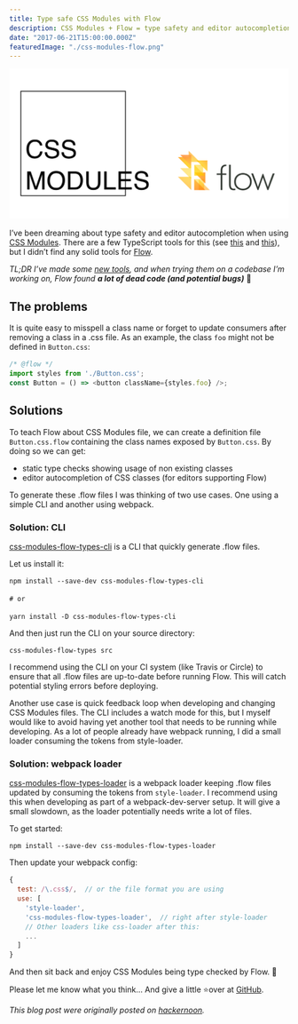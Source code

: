 ```yaml
---
title: Type safe CSS Modules with Flow
description: CSS Modules + Flow = type safety and editor autocompletion. Introducing a few open source projects to help you with type safety and editor autocompletion.
date: "2017-06-21T15:00:00.000Z"
featuredImage: "./css-modules-flow.png"
---
```


![CSS Modules + Flow = type safety and editor autocompletion](./css-modules-flow.png)

I’ve been dreaming about type safety and editor autocompletion when using [CSS Modules](https://github.com/css-modules/css-modules). There are a few TypeScript tools for this (see [this](https://medium.com/@sapegin/css-modules-with-typescript-and-webpack-6b221ebe5f10) and [this](https://github.com/Quramy/typed-css-modules)), but I didn’t find any solid tools for [Flow](https://flow.org/).

_TL;DR I’ve made some [new tools](https://github.com/skovhus/css-modules-flow-types), and when trying them on a codebase I’m working on, Flow found **a lot of dead code (and potential bugs)**_ 😬

## The problems

It is quite easy to misspell a class name or forget to update consumers after removing a class in a .css file. As an example, the class `foo` might not be defined in `Button.css`:

```javascript
/* @flow */
import styles from './Button.css';
const Button = () => <button className={styles.foo} />;
```


## Solutions

To teach Flow about CSS Modules file, we can create a definition file `Button.css.flow` containing the class names exposed by `Button.css`. By doing so we can get:

- static type checks showing usage of non existing classes
- editor autocompletion of CSS classes (for editors supporting Flow)

To generate these .flow files I was thinking of two use cases. One using a simple CLI and another using webpack.

### Solution: CLI

[css-modules-flow-types-cli](https://www.npmjs.com/package/css-modules-flow-types-cli) is a CLI that quickly generate .flow files.

Let us install it:

```
npm install --save-dev css-modules-flow-types-cli

# or

yarn install -D css-modules-flow-types-cli
```

And then just run the CLI on your source directory:

```
css-modules-flow-types src
```

I recommend using the CLI on your CI system (like Travis or Circle) to ensure that all .flow files are up-to-date before running Flow. This will catch potential styling errors before deploying.

Another use case is quick feedback loop when developing and changing CSS Modules files. The CLI includes a watch mode for this, but I myself would like to avoid having yet another tool that needs to be running while developing. As a lot of people already have webpack running, I did a small loader consuming the tokens from style-loader.

### Solution: webpack loader

[css-modules-flow-types-loader](https://www.npmjs.com/package/css-modules-flow-types-loader) is a webpack loader keeping .flow files updated by consuming the tokens from `style-loader`. I recommend using this when developing as part of a webpack-dev-server setup. It will give a small slowdown, as the loader potentially needs write a lot of files.

To get started:

```
npm install --save-dev css-modules-flow-types-loader
```

Then update your webpack config:

```javascript
{
  test: /\.css$/,  // or the file format you are using
  use: [
    'style-loader',
    'css-modules-flow-types-loader',  // right after style-loader
    // Other loaders like css-loader after this:
    ...
  ]
}
```

And then sit back and enjoy CSS Modules being type checked by Flow. 🍺

Please let me know what you think… And give a little ⭐️over at [GitHub](https://github.com/skovhus/css-modules-flow-types).

*This blog post were originally posted on [hackernoon](https://hackernoon.com/type-safe-css-modules-with-flow-dd95e761bbe5).*
